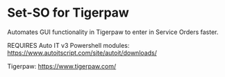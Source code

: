 # Set-SO for Tigerpaw
Automates GUI functionality in Tigerpaw to enter in Service Orders faster.

REQUIRES Auto IT v3 Powershell modules: https://www.autoitscript.com/site/autoit/downloads/ 

Tigerpaw: https://www.tigerpaw.com/ 
